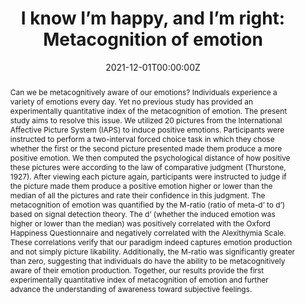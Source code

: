 ---
title: "I know I’m happy, and I’m right: Metacognition of emotion"
authors:
- Hsing-Hao Lee
- admin
- Su-Ling Yeh
date: "2021-12-01T00:00:00Z"
doi: ""

# Schedule page publish date (NOT publication's date).
publishDate: "2017-01-01T00:00:00Z"

# Publication type.
# Legend: 0 = Uncategorized; 1 = Conference paper; 2 = Journal article;
# 3 = Preprint / Working Paper; 4 = Report; 5 = Book; 6 = Book section;
# 7 = Thesis; 8 = Patent
publication_types: ["1"]

# Publication name and optional abbreviated publication name.
publication: "*European Conference on Visual Perception*"
publication_short: "*European Conference on Visual Perception*"

abstract: "Can we be metacognitively aware of our emotions? Individuals experience a variety of emotions every day. Yet no previous study has provided an experimentally quantitative index of the metacognition of emotion. The present study aims to resolve this issue. We utilized 20 pictures from the International Affective Picture System (IAPS) to induce positive emotions. Participants were instructed to perform a two-interval forced choice task in which they chose whether the first or the second picture presented made them produce a more positive emotion. We then computed the psychological distance of how positive these pictures were according to the law of comparative judgment (Thurstone, 1927). After viewing each picture again, participants were instructed to judge if the picture made them produce a positive emotion higher or lower than the median of all the pictures and rate their confidence in this judgment. The metacognition of emotion was quantified by the M-ratio (ratio of meta-d’ to d’) based on signal detection theory. The d’ (whether the induced emotion was higher or lower than the median) was positively correlated with the Oxford Happiness Questionnaire and negatively correlated with the Alexithymia Scale. These correlations verify that our paradigm indeed captures emotion production and not simply picture likability. Additionally, the M-ratio was significantly greater than zero, suggesting that individuals do have the ability to be metacognitively aware of their emotion production. Together, our results provide the first experimentally quantitative index of metacognition of emotion and further advance the understanding of awareness toward subjective feelings."

# Summary. An optional shortened abstract.
summary: 'The first experimentally quantitative index of metacognition of emotion. Advancing understanding of awareness toward subjective feelings.'


#tags:
#- Metacognition
featured: false

# Optional external URL for project (replaces project detail page).
external_link: 'https://journals.sagepub.com/toc/peca/50/1_suppl'

links:
- name: Abstract
  text: test
  # url: http://example.org
url_pdf: 'https://journals.sagepub.com/doi/epub/10.1177/03010066211059887'
url_code: ''
url_dataset: ''
url_poster: 'https://drive.google.com/file/d/1_MXYX5PxDsgSXyNueKwUnN-gZM7njPKj/view?usp=sharing'
url_project: ''
url_slides: ''
url_source: ''
url_video: ''

# Featured image
# To use, add an image named `featured.jpg/png` to your page's folder. 
image:
  caption: ''
  focal_point: ""
  preview_only: false

# Associated Projects (optional).
#   Associate this publication with one or more of your projects.
#   Simply enter your project's folder or file name without extension.
#   E.g. `internal-project` references `content/project/internal-project/index.md`.
#   Otherwise, set `projects: []`.
#projects:
#- internal-project

# Slides (optional).
#   Associate this publication with Markdown slides.
#   Simply enter your slide deck's filename without extension.
#   E.g. `slides: "example"` references `content/slides/example/index.md`.
#   Otherwise, set `slides: ""`.
slides: ""
---